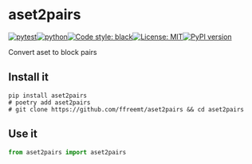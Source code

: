 # aset2pairs
[![pytest](https://github.com/ffreemt/aset2pairs/actions/workflows/routine-tests.yml/badge.svg)](https://github.com/ffreemt/aset2pairs/actions)[![python](https://img.shields.io/static/v1?label=python+&message=3.8%2B&color=blue)](https://www.python.org/downloads/)[![Code style: black](https://img.shields.io/badge/code%20style-black-000000.svg)](https://github.com/psf/black)[![License: MIT](https://img.shields.io/badge/License-MIT-yellow.svg)](https://opensource.org/licenses/MIT)[![PyPI version](https://badge.fury.io/py/aset2pairs.svg)](https://badge.fury.io/py/aset2pairs)

Convert aset to block pairs

## Install it

```shell
pip install aset2pairs
# poetry add aset2pairs
# git clone https://github.com/ffreemt/aset2pairs && cd aset2pairs
```

## Use it
```python
from aset2pairs import aset2pairs

```
